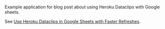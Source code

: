 Example application for blog post about using Heroku Dataclips with Google sheets.

See [Use Heroku Dataclips in Google Sheets with Faster Refreshes](http://www.barelyknown.com/blog/2015/8/10/use-heroku-dataclips-in-google-sheets-with-faster-refreshes).
